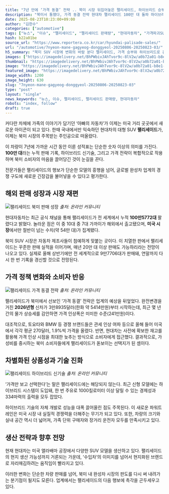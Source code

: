 ```yaml
---
title: "7년 만에 ‘가격 동결’ 전략 .. 북미 시장 뒤집어놓은 팰리세이드, 하이브리드 승부수"
description: "북미서 통했다, 가격 동결 전략 현대차 팰리세이드 100만 대 돌파 하이브리드·가성비로 승부수 던져 ..."
date: 2025-08-23T10:23:00+09:00
author: "김한수"
categories: ["automotive"]
tags: ["뉴스", "이슈", "팰리세이드", "팰리세이드 판매량", "현대자동차", "가격파괴SUV혁명", "하이브리드패밀리세대"]
hash: b22a01be
source_url: "https://www.reportera.co.kr/car/hyundai-palisade-sales/"
url: "/automotive/7nyeon-mane-gagyeog-donggyeol-20250806-20250823-03/"
h5_summary: "북미 SUV 시장에 변화의 바람 분다 팰리세이드, 가격 승부와 하이브리드로 관심 집중"
images: ["https://imagedelivery.net/BhPWbivJAhTvor9c-8lV2w/a0b72a01-b8e1-4ccb-03d3-0ce250c61f00/public", "https://imagedelivery.net/BhPWbivJAhTvor9c-8lV2w/141bd707-758d-419a-81c2-418bd325fe00/public", "https://imagedelivery.net/BhPWbivJAhTvor9c-8lV2w/0ffaff8a-8e93-4836-97c3-a6623bc2c400/public", "https://imagedelivery.net/BhPWbivJAhTvor9c-8lV2w/956f36a2-9e36-4347-feb2-af20b2fa6a00/public"]
thumbnail: "https://imagedelivery.net/BhPWbivJAhTvor9c-8lV2w/a0b72a01-b8e1-4ccb-03d3-0ce250c61f00/public"
image: "https://imagedelivery.net/BhPWbivJAhTvor9c-8lV2w/a0b72a01-b8e1-4ccb-03d3-0ce250c61f00/public"
featured_image: "https://imagedelivery.net/BhPWbivJAhTvor9c-8lV2w/a0b72a01-b8e1-4ccb-03d3-0ce250c61f00/public"
image_width: 1200
image_height: 630
slug: "7nyeon-mane-gagyeog-donggyeol-20250806-20250823-03"
type: "post"
layout: "single"
news_keywords: "뉴스, 이슈, 팰리세이드, 팰리세이드 판매량, 현대자동차"
robots: "index, follow"
draft: true
---
```


커다란 차체에 가족의 이야기가 담기던 ‘아빠의 자동차’가 이제는 미국 거리 곳곳에서 새로운 아이콘이 되고 있다. 한때 국내에서만 익숙하던 현대차의 대형 SUV **팰리세이드**가, 이제는 북미 시장의 주목받는 주인공으로 떠올랐다.

이 차량이 7년에 가까운 시간 동안 이룬 성적표는 단순한 숫자 이상의 의미를 가진다. **100만 대**라는 누적 판매 기록, 하이브리드 신기술, 그리고 가격 전략이 복합적으로 작용하며 북미 소비자의 마음을 끌어당긴 것이 눈길을 끈다.

전문가들은 팰리세이드의 행보가 단순한 모델의 흥행을 넘어, 글로벌 완성차 업계의 경쟁 구도에 새로운 긴장감을 불어넣을 수 있다고 평가한다.

## 해외 판매 성장과 시장 재편

![팰리세이드 북미 판매 성장](https://imagedelivery.net/BhPWbivJAhTvor9c-8lV2w/956f36a2-9e36-4347-feb2-af20b2fa6a00/public)
*출처: 온라인 커뮤니티*


현대자동차는 최근 공식 채널을 통해 팰리세이드가 전 세계에서 누적 **100만5772대** 팔렸다고 밝혔다. 놀라운 점은 이 중 10대 중 7대 가까이가 해외에서 출고됐으며, **미국 시장**에서만 절반이 넘는 수치(약 54만 대)가 집계됐다.

북미 SUV 시장은 자동차 제조사들이 첨예하게 맞붙는 곳이다. 이 치열한 판에서 팰리세이드는 꾸준한 판매 실적을 이어가며, 매년 20만 대 이상 판매도 가능하리라는 전망이 나오고 있다. 실제로 올해 상반기에만 전 세계적으로 9만7706대가 판매돼, 연말까지 다시 한 번 기록을 경신할 것으로 전망된다.

## 가격 정책 변화와 소비자 반응

![팰리세이드 가격 동결 전략](https://imagedelivery.net/BhPWbivJAhTvor9c-8lV2w/0ffaff8a-8e93-4836-97c3-a6623bc2c400/public)
*출처: 온라인 커뮤니티*


팰리세이드가 북미에서 선보인 ‘가격 동결’ 전략은 업계의 예상을 뒤엎었다. 완전변경을 거친 **2026년형** 신차가 3만8935달러(한화 약 5414만원)부터 시작하는데, 최근 몇 년간의 물가 상승세를 감안하면 가격 인상폭은 미미한 수준(241만원)이다.

대조적으로, 토요타와 BMW 등 경쟁 브랜드들은 관세 인상 여파 등으로 올해 들어 미국에서 각각 평균 270달러, 1.9%씩 가격을 올렸다. 반면, 현대차는 사전에 확보한 재고를 활용해 가격 인상 시점을 최대한 늦추는 방식으로 소비자에게 접근했다. 결과적으로, 가성비를 중시하는 북미 소비자들에게 팰리세이드가 돋보이는 선택지가 된 셈이다.

## 차별화된 상품성과 기술 진화

![팰리세이드 하이브리드 신기술](https://imagedelivery.net/BhPWbivJAhTvor9c-8lV2w/141bd707-758d-419a-81c2-418bd325fe00/public)
*출처: 온라인 커뮤니티*


‘가격만 보고 선택한다’는 말은 팰리세이드에는 해당되지 않는다. 최근 신형 모델에는 하이브리드 시스템이 도입돼, 한 번 주유로 1000킬로미터 이상 달릴 수 있는 경제성과 334마력의 출력을 모두 잡았다.

하이브리드 기술의 자체 개발로 성능을 대폭 끌어올린 점도 주목된다. 이 새로운 파워트레인은 미국 시장 내 실질적 경쟁력을 더해주는 무기가 되고 있다. 또한, 차량의 크기와 실내 공간 역시 더 넓어져, 가족 단위 구매자와 장거리 운전자 모두를 만족시키고 있다.

## 생산 전략과 향후 전망

현재 현대차는 미국 앨라배마 공장에서 다양한 SUV 모델을 생산하고 있다. 팰리세이드의 현지 생산 가능성까지 거론되는 가운데, ‘수입차’의 이미지를 넘어서 현지화된 브랜드로 자리매김하려는 움직임이 빨라지고 있다.

이러한 변화는 단순한 차량 판매를 넘어, 북미 내 완성차 시장의 판도를 다시 써 내려가는 분기점이 될지도 모른다. 업계에서는 팰리세이드의 다음 행보에 촉각을 곤두세우고 있다.
